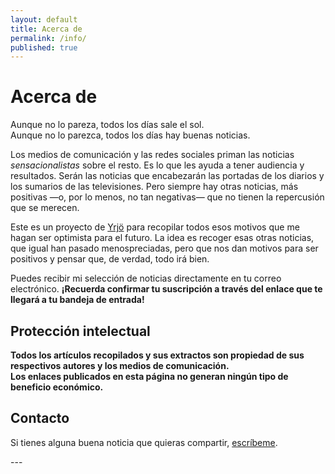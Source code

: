 ```yaml
---
layout: default
title: Acerca de
permalink: /info/
published: true
---
```


# Acerca de

Aunque no lo pareza, todos los días sale el sol.  
Aunque no lo parezca, todos los días hay buenas noticias.

Los medios de comunicación y las redes sociales priman las noticias _sensacionalistas_ sobre el resto. Es lo que les ayuda a tener audiencia y resultados. Serán las noticias que encabezarán las portadas de los diarios y los sumarios de las televisiones. Pero siempre hay otras noticias, más positivas —o, por lo menos, no tan negativas— que no tienen la repercusión que se merecen.

Este es un proyecto de [Yrjö](https://yrjo.tk/blog) para recopilar todos esos motivos que me hagan ser optimista para el futuro. La idea es recoger esas otras noticias, que igual han pasado menospreciadas, pero que nos dan motivos para ser positivos y pensar que, de verdad, todo irá bien.

Puedes recibir mi selección de noticias directamente en tu correo electrónico. **¡Recuerda confirmar tu suscripción a través del enlace que te llegará a tu bandeja de entrada!**

## Protección intelectual

**Todos los artículos recopilados y sus extractos son propiedad de sus respectivos autores y los medios de comunicación.**  
**Los enlaces publicados en esta página no generan ningún tipo de beneficio económico.**

## Contacto

Si tienes alguna buena noticia que quieras compartir, [escríbeme](mailto:yrjo@tuta.io).  
  
    
    
<div style="margin-bottom:3rem;">---</div>
